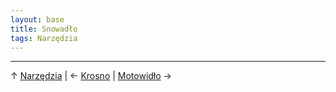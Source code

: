 ```yaml
---
layout: base
title: Snowadło
tags: Narzędzia
---
```




---

↑ [Narzędzia](/narzedzia/#main) | ← [Krosno](/narzedzia/krosno/#main) | [Motowidło](/narzedzia/motowidlo/#main) →